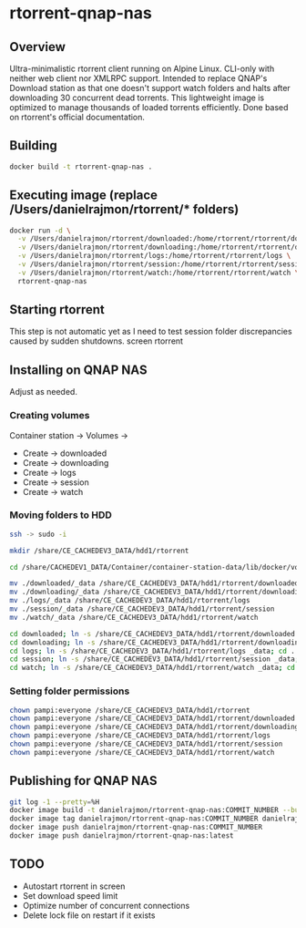 # rtorrent-qnap-nas

## Overview
Ultra-minimalistic rtorrent client running on Alpine Linux.
CLI-only with neither web client nor XMLRPC support.
Intended to replace QNAP's Download station as that one doesn't support watch folders and halts after downloading 30 concurrent dead torrents.
This lightweight image is optimized to manage thousands of loaded torrents efficiently.
Done based on rtorrent's official documentation.

## Building
```bash
docker build -t rtorrent-qnap-nas .
```

## Executing image (replace /Users/danielrajmon/rtorrent/* folders)
```bash
docker run -d \
  -v /Users/danielrajmon/rtorrent/downloaded:/home/rtorrent/rtorrent/downloaded \
  -v /Users/danielrajmon/rtorrent/downloading:/home/rtorrent/rtorrent/downloading \
  -v /Users/danielrajmon/rtorrent/logs:/home/rtorrent/rtorrent/logs \
  -v /Users/danielrajmon/rtorrent/session:/home/rtorrent/rtorrent/session \
  -v /Users/danielrajmon/rtorrent/watch:/home/rtorrent/rtorrent/watch \
  rtorrent-qnap-nas
```

## Starting rtorrent
This step is not automatic yet as I need to test session folder discrepancies caused by sudden shutdowns.
screen
rtorrent

## Installing on QNAP NAS
Adjust as needed.

### Creating volumes
Container station -> Volumes ->
- Create -> downloaded
- Create -> downloading
- Create -> logs
- Create -> session
- Create -> watch

### Moving folders to HDD
```bash
ssh -> sudo -i

mkdir /share/CE_CACHEDEV3_DATA/hdd1/rtorrent

cd /share/CACHEDEV1_DATA/Container/container-station-data/lib/docker/volumes

mv ./downloaded/_data /share/CE_CACHEDEV3_DATA/hdd1/rtorrent/downloaded
mv ./downloading/_data /share/CE_CACHEDEV3_DATA/hdd1/rtorrent/downloading
mv ./logs/_data /share/CE_CACHEDEV3_DATA/hdd1/rtorrent/logs
mv ./session/_data /share/CE_CACHEDEV3_DATA/hdd1/rtorrent/session
mv ./watch/_data /share/CE_CACHEDEV3_DATA/hdd1/rtorrent/watch

cd downloaded; ln -s /share/CE_CACHEDEV3_DATA/hdd1/rtorrent/downloaded _data; cd ..
cd downloading; ln -s /share/CE_CACHEDEV3_DATA/hdd1/rtorrent/downloading _data; cd ..
cd logs; ln -s /share/CE_CACHEDEV3_DATA/hdd1/rtorrent/logs _data; cd ..
cd session; ln -s /share/CE_CACHEDEV3_DATA/hdd1/rtorrent/session _data; cd ..
cd watch; ln -s /share/CE_CACHEDEV3_DATA/hdd1/rtorrent/watch _data; cd ..
```

### Setting folder permissions
```bash
chown pampi:everyone /share/CE_CACHEDEV3_DATA/hdd1/rtorrent
chown pampi:everyone /share/CE_CACHEDEV3_DATA/hdd1/rtorrent/downloaded
chown pampi:everyone /share/CE_CACHEDEV3_DATA/hdd1/rtorrent/downloading
chown pampi:everyone /share/CE_CACHEDEV3_DATA/hdd1/rtorrent/logs
chown pampi:everyone /share/CE_CACHEDEV3_DATA/hdd1/rtorrent/session
chown pampi:everyone /share/CE_CACHEDEV3_DATA/hdd1/rtorrent/watch
```

## Publishing for QNAP NAS
```bash
git log -1 --pretty=%H
docker image build -t danielrajmon/rtorrent-qnap-nas:COMMIT_NUMBER --build-arg VERSION=1.5 --platform linux/amd64 .
docker image tag danielrajmon/rtorrent-qnap-nas:COMMIT_NUMBER danielrajmon/rtorrent-qnap-nas:latest
docker image push danielrajmon/rtorrent-qnap-nas:COMMIT_NUMBER
docker image push danielrajmon/rtorrent-qnap-nas:latest
```

## TODO
- Autostart rtorrent in screen
- Set download speed limit
- Optimize number of concurrent connections
- Delete lock file on restart if it exists
